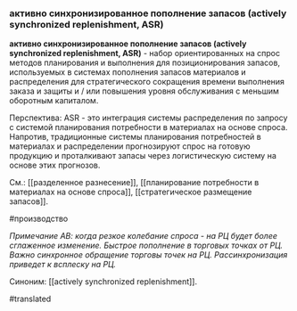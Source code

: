 ### активно синхронизированное пополнение запасов (actively synchronized replenishment, ASR)

**активно синхронизированное пополнение запасов (actively synchronized replenishment, ASR)** - набор ориентированных на спрос методов планирования и выполнения для позиционирования запасов, используемых в системах пополнения запасов материалов и распределения для стратегического сокращения времени выполнения заказа и защиты и / или повышения уровня обслуживания с меньшим оборотным капиталом.

Перспектива: ASR - это интеграция системы распределения по запросу с системой планирования потребности в материалах на основе спроса. Напротив, традиционные системы планирования потребностей в материалах и распределении прогнозируют спрос на готовую продукцию и проталкивают запасы через логистическую систему на основе этих прогнозов.

См.: [[разделенное разнесение]], [[планирование потребности в материалах на основе спроса]], [[стратегическое размещение запасов]].

#производство

*Примечание АВ: когда резкое колебание спроса - на РЦ будет более сглаженное изменение. Быстрое пополнение в торговых точках от РЦ. Важно синхронное обращение торговы точек на РЦ. Рассинхронизация приведет к всплеску на РЦ.*

Синоним: [[actively synchronized replenishment]].

#translated
